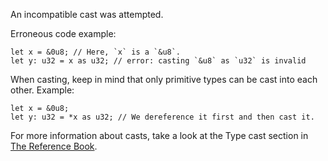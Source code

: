 An incompatible cast was attempted.

Erroneous code example:

```compile_fail,E0606
let x = &0u8; // Here, `x` is a `&u8`.
let y: u32 = x as u32; // error: casting `&u8` as `u32` is invalid
```

When casting, keep in mind that only primitive types can be cast into each
other. Example:

```
let x = &0u8;
let y: u32 = *x as u32; // We dereference it first and then cast it.
```

For more information about casts, take a look at the Type cast section in
[The Reference Book][1].

[1]: https://doc.rust-lang.org/reference/expressions/operator-expr.html#type-cast-expressions
